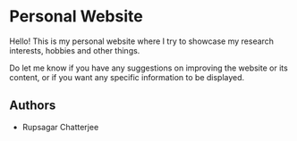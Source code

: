 # Personal Website

Hello! This is my personal website where I try to showcase my research interests, hobbies and other things.

Do let me know if you have any suggestions on improving the website or its content, or if you want any specific information to be displayed.


## Authors

- Rupsagar Chatterjee

